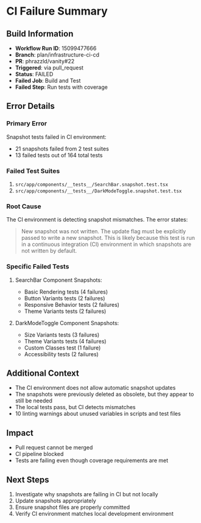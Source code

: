 # CI Failure Summary

## Build Information

- **Workflow Run ID**: 15099477666
- **Branch**: plan/infrastructure-ci-cd
- **PR**: phrazzld/vanity#22
- **Triggered**: via pull_request
- **Status**: FAILED
- **Failed Job**: Build and Test
- **Failed Step**: Run tests with coverage

## Error Details

### Primary Error

Snapshot tests failed in CI environment:

- 21 snapshots failed from 2 test suites
- 13 failed tests out of 164 total tests

### Failed Test Suites

1. `src/app/components/__tests__/SearchBar.snapshot.test.tsx`
2. `src/app/components/__tests__/DarkModeToggle.snapshot.test.tsx`

### Root Cause

The CI environment is detecting snapshot mismatches. The error states:

> New snapshot was not written. The update flag must be explicitly passed to write a new snapshot.
> This is likely because this test is run in a continuous integration (CI) environment in which snapshots are not written by default.

### Specific Failed Tests

1. SearchBar Component Snapshots:

   - Basic Rendering tests (4 failures)
   - Button Variants tests (2 failures)
   - Responsive Behavior tests (2 failures)
   - Theme Variants tests (2 failures)

2. DarkModeToggle Component Snapshots:
   - Size Variants tests (3 failures)
   - Theme Variants tests (4 failures)
   - Custom Classes test (1 failure)
   - Accessibility tests (2 failures)

## Additional Context

- The CI environment does not allow automatic snapshot updates
- The snapshots were previously deleted as obsolete, but they appear to still be needed
- The local tests pass, but CI detects mismatches
- 10 linting warnings about unused variables in scripts and test files

## Impact

- Pull request cannot be merged
- CI pipeline blocked
- Tests are failing even though coverage requirements are met

## Next Steps

1. Investigate why snapshots are failing in CI but not locally
2. Update snapshots appropriately
3. Ensure snapshot files are properly committed
4. Verify CI environment matches local development environment
